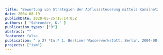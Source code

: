 ```yaml
---
title: "Bewertung von Strategien der Abflusssteuerung mittels Kanalnetzsimulation"
date: 2004-08-19
publishDate: 2020-05-25T15:14:05Z
authors: [ "Schroeder, K." ]
publication_types: ["0"]
abstract: ""
featured: false
publication: " p 27 *In:* 1. Berliner Wasserwerkstatt. Berlin. 2004-08-19"
projects: ["ism"]
---
```


